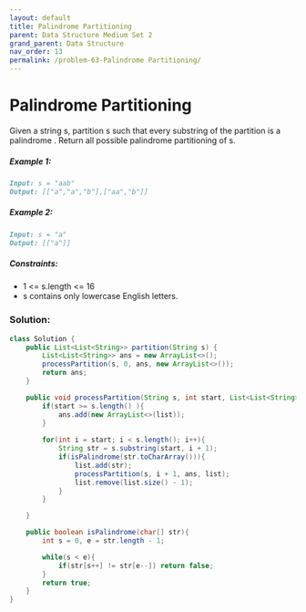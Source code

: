 ```yaml
---
layout: default
title: Palindrome Partitioning
parent: Data Structure Medium Set 2
grand_parent: Data Structure
nav_order: 13
permalink: /problem-63-Palindrome Partitioning/
---
```

# Palindrome Partitioning
Given a string s, partition s such that every substring of the partition is a palindrome . Return all possible palindrome partitioning of s.

##### Example 1:
```markdown
Input: s = "aab"
Output: [["a","a","b"],["aa","b"]]
```
##### Example 2:
```markdown
Input: s = "a"
Output: [["a"]]
```
##### Constraints:
* 1 <= s.length <= 16
* s contains only lowercase English letters.

### Solution:
```java
class Solution {
    public List<List<String>> partition(String s) {
        List<List<String>> ans = new ArrayList<>();
        processPartition(s, 0, ans, new ArrayList<>());
        return ans;
    }

    public void processPartition(String s, int start, List<List<String>> ans, List<String> list){
        if(start >= s.length() ){
            ans.add(new ArrayList<>(list));
        }
        
        for(int i = start; i < s.length(); i++){
            String str = s.substring(start, i + 1);
            if(isPalindrome(str.toCharArray())){
                list.add(str);
                processPartition(s, i + 1, ans, list);
                list.remove(list.size() - 1);
            }
        }

    }

    public boolean isPalindrome(char[] str){
        int s = 0, e = str.length - 1;

        while(s < e){
            if(str[s++] != str[e--]) return false;
        }
        return true;
    }
}
```